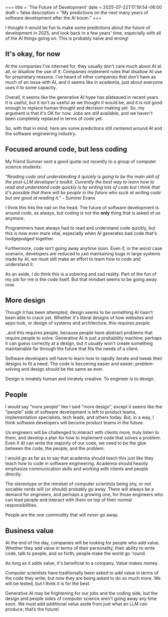 +++
title = 'The Future of Development'
date = 2025-07-22T17:19:54-06:00
draft = false
description = "My predictions on the next many years of software development after the AI boom."
+++

I thought it would be fun to make some predictions about the future of development in 2025, 
and look back in a few years' time, especially with all of the AI things going on. 
This is probably naive and wrong!

## It's okay, for now

At the companies I've interned for, they usually don't care much about AI at all,
or disallow the use of it. Companies implement rules that disallow AI use for proprietary
reasons. I've heard of other companies that don't have as much of an issue with AI,
and it seems like in academia, just about everyone uses it to some capacity.

Overall, it seems like the generative AI hype has plateaued in recent years. It
is useful, but it isn't as useful as we thought it would be, and it is not 
good enough to replace human thought and decision-making yet. So, my argument
is that it's OK for now. Jobs are still available, and we haven't been completely
replaced in terms of code yet.

So, with that in mind, here are some predictions still centered around AI and
the software engineering industry.

## Focused around code, but less coding

My friend Sumner sent a good quote out recently to a group of computer science students:

*"Reading code and understanding it quickly is going to be the main skill of the post-LLM developer's toolkit. Currently the best way to learn how to read and understand code quickly is by writing lots of code but I think that it's possible that there will be people in the future who suck at writing code but are good at reading it."* - Sumner Evans

I think this hits the nail on the head. The future of software development is around
code, as always, but coding is not the **only** thing that is asked of us anymore.

Programmers have always had to read and understand code quickly, but this is now even
more vital, especially when AI generates bad code that's hodgepodged together.

Furthermore, code isn't going away anytime soon. Even if, in the worst case scenario,
developers are reduced to just maintaining bugs in large systems made by AI, we must 
still make an effort to learn how to code and understand it.

As an aside, I do think this is a sobering and sad reality. Part of the fun of my job
for me *is* the code itself. But that mindset seems to be going away now.

## More design

Though it has been attempted, design seems to be something AI hasn't been able to crack yet.
Whether it's literal designs of how websites and apps look, or design of systems and architecture,
this requires *people*.

..and this requires people, because people have abstract problems that require people to solve.
Generative AI is just a probability machine; perhaps it can guess correctly at a design, but
it usually won't create something maintainable far through the future that fits the needs of a client.

Software developers will have to learn how to rapidly iterate and tweak their designs to fit a need.
The code is becoming easier and easier; problem-solving and design should be the same as ever.

Design is innately human and innately creative. To engineer is to design.

## People

I would say "more people" like I said "more design", except it seems like the "people" side of 
software development is left to product teams, implementation specialists, tech leads, and others
today. But, in a way, I think software developers will become product teams in the future.

Us engineers will be challenged to interact with clients more, truly listen to them, and develop a
plan for how to implement code that solves a problem. Even if AI can write the majority of our code,
we need to be the glue between the code, the people, and the problem.

I would go as far as to say that academia should teach this just like they teach how to code in
software engineering. Academia should heavily emphasize communication skills and working with
clients and people directly.

The stereotype or the mindset of computer scientists being shy, or not sociable nerds will (or should)
probably go away. There will always be a demand for engineers, and perhaps a growing one, for
those engineers who can lead people and interact with them on top of their normal responsibilities.

People are the one commodity that will *never* go away.

## Business value

At the end of the day, companies will be looking for people who add value.
Whether they add value in terms of their personality, their ability to write code,
talk to people, and so forth; people make the world go 'round.

As long as it adds value, it's beneficial to a company. Value makes money.

Computer scientists have traditionally been asked to add value in terms of the
code they write; but now they are being asked to do so much more. We will be tested,
but I think it is for the best.

Generative AI may be frightening for our jobs and the coding side, but the
design and people sides of computer science aren't going away any time soon.
We must add additional value aside from just what an LLM can produce; that’s the future!
